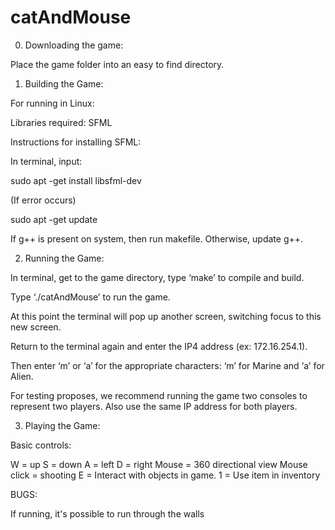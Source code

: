 # catAndMouse


0. Downloading the game:

Place the game folder into an easy to find directory.


1. Building the Game:

For running in Linux:

Libraries required: SFML

Instructions for installing SFML:

In terminal, input:

sudo apt -get install libsfml-dev

(If error occurs)

sudo apt -get update

If g++ is present on system, then run makefile. Otherwise, update g++.


2. Running the Game:

In terminal, get to the game directory, type ‘make’ to compile and build.
 
Type ‘./catAndMouse’ to run the game. 

At this point the terminal will pop up another screen, switching focus to this new screen. 

Return to the terminal again and enter the IP4 address (ex: 172.16.254.1). 

Then enter ‘m’ or ‘a’ for the appropriate characters: ‘m’ for Marine and ‘a’ for Alien. 
 
For testing proposes, we recommend running the game two consoles to represent two players. Also use the same IP address for both players.


3. Playing the Game:

Basic controls:

W = up
S = down
A = left
D = right
Mouse = 360 directional view
Mouse click = shooting
E = Interact with objects in game.
1 = Use item in inventory


BUGS:

If running, it's possible to run through the walls
